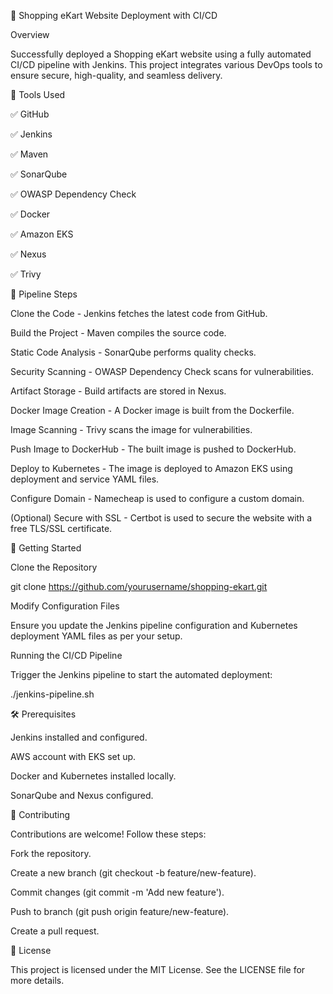 🚀 Shopping eKart Website Deployment with CI/CD

Overview

Successfully deployed a Shopping eKart website using a fully automated CI/CD pipeline with Jenkins. This project integrates various DevOps tools to ensure secure, high-quality, and seamless delivery.

🔧 Tools Used

✅ GitHub

✅ Jenkins

✅ Maven

✅ SonarQube

✅ OWASP Dependency Check

✅ Docker

✅ Amazon EKS

✅ Nexus

✅ Trivy

📌 Pipeline Steps

Clone the Code - Jenkins fetches the latest code from GitHub.

Build the Project - Maven compiles the source code.

Static Code Analysis - SonarQube performs quality checks.

Security Scanning - OWASP Dependency Check scans for vulnerabilities.

Artifact Storage - Build artifacts are stored in Nexus.

Docker Image Creation - A Docker image is built from the Dockerfile.

Image Scanning - Trivy scans the image for vulnerabilities.

Push Image to DockerHub - The built image is pushed to DockerHub.

Deploy to Kubernetes - The image is deployed to Amazon EKS using deployment and service YAML files.

Configure Domain - Namecheap is used to configure a custom domain.

(Optional) Secure with SSL - Certbot is used to secure the website with a free TLS/SSL certificate.

🚀 Getting Started

Clone the Repository

git clone https://github.com/yourusername/shopping-ekart.git

Modify Configuration Files

Ensure you update the Jenkins pipeline configuration and Kubernetes deployment YAML files as per your setup.

Running the CI/CD Pipeline

Trigger the Jenkins pipeline to start the automated deployment:

./jenkins-pipeline.sh

🛠 Prerequisites

Jenkins installed and configured.

AWS account with EKS set up.

Docker and Kubernetes installed locally.

SonarQube and Nexus configured.

🤝 Contributing

Contributions are welcome! Follow these steps:

Fork the repository.

Create a new branch (git checkout -b feature/new-feature).

Commit changes (git commit -m 'Add new feature').

Push to branch (git push origin feature/new-feature).

Create a pull request.

📜 License

This project is licensed under the MIT License. See the LICENSE file for more details.

